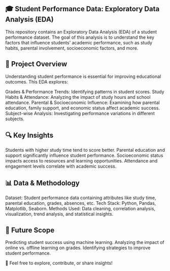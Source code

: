 ## 🎓 Student Performance Data: Exploratory Data Analysis (EDA)
This repository contains an Exploratory Data Analysis (EDA) of a student performance dataset. The goal of this analysis is to understand the key factors that influence students' academic performance, such as study habits, parental involvement, socioeconomic factors, and more.

## 📌 Project Overview
Understanding student performance is essential for improving educational outcomes. This EDA explores:

Grades & Performance Trends: Identifying patterns in student scores.
Study Habits & Attendance: Analyzing the impact of study hours and school attendance.
Parental & Socioeconomic Influence: Examining how parental education, family support, and economic status affect academic success.
Subject-wise Analysis: Investigating performance variations in different subjects.


## 🔍 Key Insights
Students with higher study time tend to score better.
Parental education and support significantly influence student performance.
Socioeconomic status impacts access to resources and learning opportunities.
Attendance and engagement levels correlate with academic success.


## 📊 Data & Methodology
Dataset: Student performance data containing attributes like study time, parental education, grades, absences, etc.
Tech Stack: Python, Pandas, Matplotlib, Seaborn.
Methods Used: Data cleaning, correlation analysis, visualization, trend analysis, and statistical insights.


## 🚀 Future Scope
Predicting student success using machine learning.
Analyzing the impact of online vs. offline learning on grades.
Identifying strategies to improve student performance.


🔗 Feel free to explore, contribute, or share insights!
